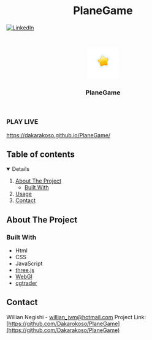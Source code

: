  <h1 align="center">PlaneGame</h1>

[![LinkedIn][linkedin-shield]][linkedin-url]

<!-- PROJECT LOGO -->
<br />
<p align="center">
    <img src="./favicon.png" alt="Logo" width="80" height="80">
  </a>

  <h3 align="center">PlaneGame</h3>
<br/>
</p>

### PLAY LIVE

https://dakarakoso.github.io/PlaneGame/

<!-- TABLE OF CONTENTS -->

## Table of contents

<details open="open">
  <ol>
    <li>
      <a href="#about-the-project">About The Project</a>
      <ul>
        <li><a href="#built-with">Built With</a></li>
      </ul>
    </li>
    <li><a href="#usage">Usage</a></li>
    <li><a href="#contact">Contact</a></li>
  </ol>
</details>

<!-- ABOUT THE PROJECT -->

## About The Project

### Built With

- Html
- CSS
- JavaScript
- [three.js](https://threejs.org/)
- [WebGl](https://developer.mozilla.org/en-US/docs/Web/API/WebGL_API)
- [cgtrader](https://www.cgtrader.com/)



<!-- CONTACT -->

## Contact

Willian Negishi - willian_jvm@hotmail.com
Project Link: [https://github.com/Dakarokoso/PlaneGame](https://github.com/Dakarakoso/PlaneGame)

<!-- MARKDOWN LINKS & IMAGES -->
<!-- https://www.markdownguide.org/basic-syntax/#reference-style-links -->

[linkedin-shield]: https://img.shields.io/badge/-LinkedIn-black.svg?style=for-the-badge&logo=linkedin&colorB=555
[linkedin-url]: https://www.linkedin.com/in/willian-negishi-2829a4172/
